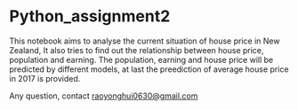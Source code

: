 # Python_assignment2



This notebook aims to analyse the current situation of house price in New Zealand, It also tries to find out the relationship between house price, population and earning. The population, earning and house price will be predicted by different models, at last the preediction of average house price in 2017 is provided.

Any question, contact raoyonghui0630@gmail.com
